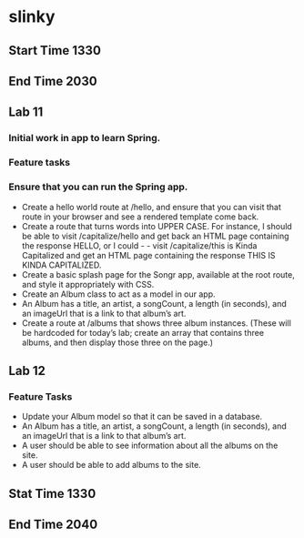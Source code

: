 # slinky
## Start Time 1330
## End Time 2030
## Lab 11
### Initial work in app to learn Spring.  
### Feature tasks
### Ensure that you can run the Spring app.
- Create a hello world route at /hello, and ensure that you can visit that route in your browser and see a rendered template come back.
- Create a route that turns words into UPPER CASE. For instance, I should be able to visit /capitalize/hello and get back an HTML page containing the response HELLO, or I could - - visit /capitalize/this is Kinda Capitalized and get an HTML page containing the response THIS IS KINDA CAPITALIZED.
- Create a basic splash page for the Songr app, available at the root route, and style it appropriately with CSS.
- Create an Album class to act as a model in our app.
- An Album has a title, an artist, a songCount, a length (in seconds), and an imageUrl that is a link to that album’s art.
- Create a route at /albums that shows three album instances. (These will be hardcoded for today’s lab; create an array that contains three albums, and then display those three on the page.)

## Lab 12 
### Feature Tasks
- Update your Album model so that it can be saved in a database.
- An Album has a title, an artist, a songCount, a length (in seconds), and an imageUrl that is a link to that album’s art.
- A user should be able to see information about all the albums on the site.
- A user should be able to add albums to the site.

## Stat Time 1330
## End Time 2040
